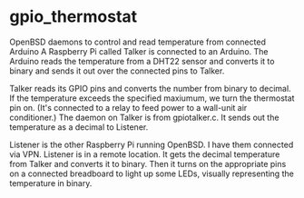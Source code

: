 # gpio_thermostat
OpenBSD daemons to control and read temperature from connected Arduino
A Raspberry Pi called Talker is connected to an Arduino. The Arduino
reads the temperature from a DHT22 sensor and converts it to binary and
sends it out over the connected pins to Talker.

Talker reads its GPIO pins and converts the number from binary to decimal.
If the temperature exceeds the specified maxiumum, we turn the thermostat
pin on. (It's connected to a relay to feed power to a wall-unit air conditioner.)
The daemon on Talker is from gpiotalker.c. It sends out the temperature as a decimal
to Listener. 

Listener is the other Raspberry Pi running OpenBSD. I have them connected via
VPN. Listener is in a remote location. It gets the decimal temperature from Talker
and converts it to binary. Then it turns on the appropriate pins on a connected
breadboard to light up some LEDs, visually representing the temperature in binary.
